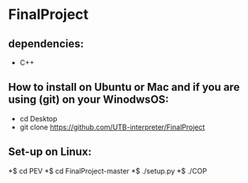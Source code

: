 # FinalProject

## dependencies:
* C++

## How to install on Ubuntu or Mac and if you are using (git) on your WinodwsOS:
* cd Desktop
* git clone https://github.com/UTB-interpreter/FinalProject

## Set-up on Linux:
*$ cd PEV
*$ cd FinalProject-master
*$ ./setup.py
*$ ./COP
